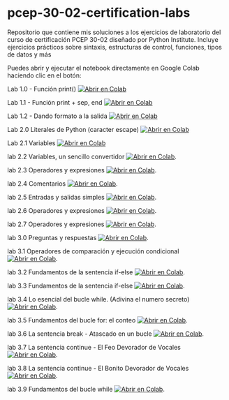 # pcep-30-02-certification-labs
Repositorio que contiene mis soluciones a los ejercicios de laboratorio del curso de certificación PCEP 30-02 diseñado por Python Institute. Incluye ejercicios prácticos sobre sintaxis, estructuras de control, funciones, tipos de datos y más

Puedes abrir y ejecutar el notebook directamente en Google Colab haciendo clic en el botón:

Lab 1.0 - Función print()
[![Abrir en Colab](https://colab.research.google.com/assets/colab-badge.svg)](https://colab.research.google.com/github/3rick-CR/pcep-30-02-certification-labs/blob/main/lab_1.0_funcion_print/lab_1_PCEP.ipynb)

Lab 1.1 - Función print + sep, end
[![Abrir en Colab](https://colab.research.google.com/assets/colab-badge.svg)](https://colab.research.google.com/github/3rick-CR/pcep-30-02-certification-labs/blob/main/lab_1.1_funcion_print/lab_1.1_funcion_print_sep_end.ipynb.ipynb)

Lab 1.2 - Dando formato a la salida
[![Abrir en Colab](https://colab.research.google.com/assets/colab-badge.svg)](https://colab.research.google.com/github/3rick-CR/pcep-30-02-certification-labs/blob/main//lab_1.2_dando_formato/lab_1.2_Dando_formato_a_la_salida.ipynb)

Lab 2.0 Literales de Python (caracter escape)
[![Abrir en Colab](https://colab.research.google.com/assets/colab-badge.svg)](https://colab.research.google.com/github/3rick-CR/pcep-30-02-certification-labs/blob/main//lab_2.0_literales_de_Python/Lab_2_caracter_escape.ipynb)

Lab 2.1 Variables
[![Abrir en Colab](https://colab.research.google.com/assets/colab-badge.svg)](https://colab.research.google.com/github/3rick-CR/pcep-30-02-certification-labs/blob/main//lab_2.1_variables/lab_2.1_variables.ipynb)

lab 2.2 Variables, un sencillo convertidor
[![Abrir en Colab](https://colab.research.google.com/assets/colab-badge.svg)](https://colab.research.google.com/github/3rick-CR/pcep-30-02-certification-labs/blob/main/lab_2.2_variables_un_convertidor/lab_2.2_convertidor_millas_kilometros.ipynb).

lab 2.3 Operadores y expresiones
[![Abrir en Colab](https://colab.research.google.com/assets/colab-badge.svg)](https://colab.research.google.com/github/3rick-CR/pcep-30-02-certification-labs/blob/main/lab_2.3_operadores_y_expresiones/lab_2.3.ipynb).

lab 2.4 Comentarios
[![Abrir en Colab](https://colab.research.google.com/assets/colab-badge.svg)](https://colab.research.google.com/github/3rick-CR/pcep-30-02-certification-labs/blob/main/lab_2.4_comentarios/lab_2.4.ipynb).

lab 2.5 Entradas y salidas simples
[![Abrir en Colab](https://colab.research.google.com/assets/colab-badge.svg)](https://colab.research.google.com/github/3rick-CR/pcep-30-02-certification-labs/blob/main/lab_2.5_entradas_y_salidas_simples/lab_2.5.ipynb).

lab 2.6 Operadores y expresiones
[![Abrir en Colab](https://colab.research.google.com/assets/colab-badge.svg)](https://colab.research.google.com/github/3rick-CR/pcep-30-02-certification-labs/blob/main/lab_2.6_operadores_y_expresiones/lab_2.6.ipynb).

lab 2.7 Operadores y expresiones
[![Abrir en Colab](https://colab.research.google.com/assets/colab-badge.svg)](https://colab.research.google.com/github/3rick-CR/pcep-30-02-certification-labs/blob/main/lab_2.7_operadores_y_expresiones/lab_2.7.ipynb).

lab 3.0 Preguntas y respuestas
[![Abrir en Colab](https://colab.research.google.com/assets/colab-badge.svg)](https://colab.research.google.com/github/3rick-CR/pcep-30-02-certification-labs/blob/main/lab_3.0_preguntas_y_respuestas/lab3.0.ipynb).

lab 3.1 Operadores de comparación y ejecución condicional
[![Abrir en Colab](https://colab.research.google.com/assets/colab-badge.svg)](https://colab.research.google.com/github/3rick-CR/pcep-30-02-certification-labs/blob/main/lab_3.1_operadores_de_comparación_y_ejecución_condicional/lab3.1.ipynb).

lab 3.2 Fundamentos de la sentencia if-else
[![Abrir en Colab](https://colab.research.google.com/assets/colab-badge.svg)](https://colab.research.google.com/github/3rick-CR/pcep-30-02-certification-labs/blob/main/lab_3.2_fundamentos_de_la_sentencia_if-else/lab3.2.ipynb).

lab 3.3 Fundamentos de la sentencia if-else
[![Abrir en Colab](https://colab.research.google.com/assets/colab-badge.svg)](https://colab.research.google.com/github/3rick-CR/pcep-30-02-certification-labs/blob/main/lab_3.3_fundamentos_de_la_sentencia_if-elif-else/lab3.3.ipynb).

lab 3.4 Lo esencial del bucle while. (Adivina el numero secreto)
[![Abrir en Colab](https://colab.research.google.com/assets/colab-badge.svg)](https://colab.research.google.com/github/3rick-CR/pcep-30-02-certification-labs/blob/main/lab_3.4_lo_esencial_del_bucle_while-Adivina_el_numero_secreto/lab3.4.ipynb).

lab 3.5 Fundamentos del bucle for: el conteo
[![Abrir en Colab](https://colab.research.google.com/assets/colab-badge.svg)](https://colab.research.google.com/github/3rick-CR/pcep-30-02-certification-labs/blob/main/lab_3.5_fundamentos_del_bucle_for_el_conteo/lab3.5.ipynb).

lab 3.6 La sentencia break - Atascado en un bucle
[![Abrir en Colab](https://colab.research.google.com/assets/colab-badge.svg)](https://colab.research.google.com/github/3rick-CR/pcep-30-02-certification-labs/blob/main/lab_3.6_la_sentencia_break-Atascado_en_un_bucle/lab3.6.ipynb).

lab 3.7 La sentencia continue - El Feo Devorador de Vocales
[![Abrir en Colab](https://colab.research.google.com/assets/colab-badge.svg)](https://colab.research.google.com/github/3rick-CR/pcep-30-02-certification-labs/blob/main/lab_3.7_la_sentencia_continue-El_Feo_Devorador_de_Vocales/lab3.7.ipynb).

lab 3.8 La sentencia continue - El Bonito Devorador de Vocales
[![Abrir en Colab](https://colab.research.google.com/assets/colab-badge.svg)](https://colab.research.google.com/github/3rick-CR/pcep-30-02-certification-labs/blob/main/lab_3.8_la_sentencia_continue-El_Bonito_Devorador_de_Vocales/lab3.8.ipynb).

lab 3.9 Fundamentos del bucle while
[![Abrir en Colab](https://colab.research.google.com/assets/colab-badge.svg)](https://colab.research.google.com/github/3rick-CR/pcep-30-02-certification-labs/blob/main/lab_3.9_fundamentos_del_bucle_while/lab3.9.ipynb).

